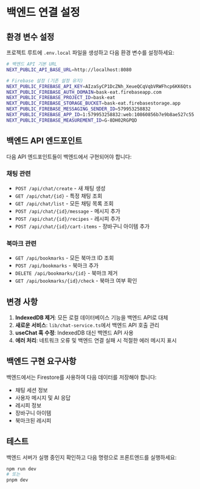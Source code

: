 # 백엔드 연결 설정

## 환경 변수 설정

프로젝트 루트에 `.env.local` 파일을 생성하고 다음 환경 변수를 설정하세요:

```bash
# 백엔드 API 기본 URL
NEXT_PUBLIC_API_BASE_URL=http://localhost:8080

# Firebase 설정 (기존 설정 유지)
NEXT_PUBLIC_FIREBASE_API_KEY=AIzaSyCP1DcZNh_XeueQCqVqbVRWFhcp6KK6Qts
NEXT_PUBLIC_FIREBASE_AUTH_DOMAIN=bask-eat.firebaseapp.com
NEXT_PUBLIC_FIREBASE_PROJECT_ID=bask-eat
NEXT_PUBLIC_FIREBASE_STORAGE_BUCKET=bask-eat.firebasestorage.app
NEXT_PUBLIC_FIREBASE_MESSAGING_SENDER_ID=579953258832
NEXT_PUBLIC_FIREBASE_APP_ID=1:579953258832:web:10860856b7e9b8ae527c55
NEXT_PUBLIC_FIREBASE_MEASUREMENT_ID=G-8DH02RGPQD
```

## 백엔드 API 엔드포인트

다음 API 엔드포인트들이 백엔드에서 구현되어야 합니다:

### 채팅 관련
- `POST /api/chat/create` - 새 채팅 생성
- `GET /api/chat/{id}` - 특정 채팅 조회
- `GET /api/chat/list` - 모든 채팅 목록 조회
- `POST /api/chat/{id}/message` - 메시지 추가
- `POST /api/chat/{id}/recipes` - 레시피 추가
- `POST /api/chat/{id}/cart-items` - 장바구니 아이템 추가

### 북마크 관련
- `GET /api/bookmarks` - 모든 북마크 ID 조회
- `POST /api/bookmarks` - 북마크 추가
- `DELETE /api/bookmarks/{id}` - 북마크 제거
- `GET /api/bookmarks/{id}/check` - 북마크 여부 확인

## 변경 사항

1. **IndexedDB 제거**: 모든 로컬 데이터베이스 기능을 백엔드 API로 대체
2. **새로운 서비스**: `lib/chat-service.ts`에서 백엔드 API 호출 관리
3. **useChat 훅 수정**: IndexedDB 대신 백엔드 API 사용
4. **에러 처리**: 네트워크 오류 및 백엔드 연결 실패 시 적절한 에러 메시지 표시

## 백엔드 구현 요구사항

백엔드에서는 Firestore를 사용하여 다음 데이터를 저장해야 합니다:

- 채팅 세션 정보
- 사용자 메시지 및 AI 응답
- 레시피 정보
- 장바구니 아이템
- 북마크된 레시피

## 테스트

백엔드 서버가 실행 중인지 확인하고 다음 명령으로 프론트엔드를 실행하세요:

```bash
npm run dev
# 또는
pnpm dev
```
